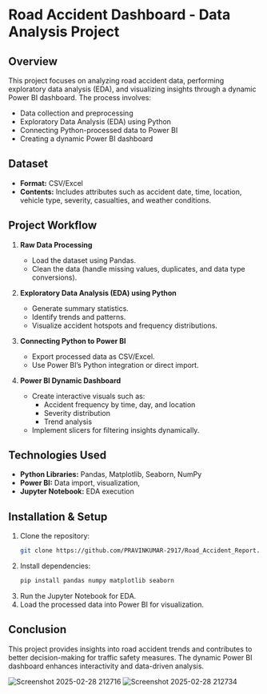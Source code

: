 # Road Accident Dashboard - Data Analysis Project

## Overview
This project focuses on analyzing road accident data, performing exploratory data analysis (EDA), and visualizing insights through a dynamic Power BI dashboard. The process involves:
- Data collection and preprocessing
- Exploratory Data Analysis (EDA) using Python
- Connecting Python-processed data to Power BI
- Creating a dynamic Power BI dashboard

## Dataset
- **Format:** CSV/Excel
- **Contents:** Includes attributes such as accident date, time, location, vehicle type, severity, casualties, and weather conditions.

## Project Workflow
1. **Raw Data Processing**
   - Load the dataset using Pandas.
   - Clean the data (handle missing values, duplicates, and data type conversions).
   
2. **Exploratory Data Analysis (EDA) using Python**
   - Generate summary statistics.
   - Identify trends and patterns.
   - Visualize accident hotspots and frequency distributions.
   
3. **Connecting Python to Power BI**
   - Export processed data as CSV/Excel.
   - Use Power BI’s Python integration or direct import.
   
4. **Power BI Dynamic Dashboard**
   - Create interactive visuals such as:
     - Accident frequency by time, day, and location
     - Severity distribution
     - Trend analysis
   - Implement slicers for filtering insights dynamically.

## Technologies Used
- **Python Libraries:** Pandas, Matplotlib, Seaborn, NumPy
- **Power BI:** Data import, visualization,
- **Jupyter Notebook:** EDA execution

## Installation & Setup
1. Clone the repository:
   ```sh
   git clone https://github.com/PRAVINKUMAR-2917/Road_Accident_Report.git
   ```
2. Install dependencies:
   ```sh
   pip install pandas numpy matplotlib seaborn
   ```
3. Run the Jupyter Notebook for EDA.
4. Load the processed data into Power BI for visualization.

## Conclusion
This project provides insights into road accident trends and contributes to better decision-making for traffic safety measures. The dynamic Power BI dashboard enhances interactivity and data-driven analysis.

![Screenshot 2025-02-28 212716](https://github.com/user-attachments/assets/b91c8399-2521-4c06-9f71-80a81abc26a8)
![Screenshot 2025-02-28 212734](https://github.com/user-attachments/assets/caee38d1-aacb-4b90-9eef-a96e066b95ae)

